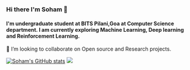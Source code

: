 ### Hi there I'm Soham 👋

#### I'm undergraduate student at BITS Pilani,Goa at Computer Science department. I am currently exploring Machine Learning, Deep learning and Reinforcement Learning.

<!--
**soham-chitnis10/soham-chitnis10** is a ✨ _special_ ✨ repository because its `README.md` (this file) appears on your GitHub profile.

Here are some ideas to get you started:

- 🔭 I’m currently working on ...
- 🌱 I’m currently learning 
-->
 👯 I’m looking to collaborate on Open source and Research projects.
 <!--
- 🤔 I’m looking for help with ...
- 💬 Ask me about ...
-📫 How to reach me: 
- 😄 Pronouns: ...
- ⚡ Fun fact: ...
-->
[![Soham's GitHub stats](https://github-readme-stats.vercel.app/api?username=soham-chitnis10&show_icons=true&theme=dark&count_private=true)](https://github.com/soham-chitnis10/github-readme-stats)
![](https://komarev.com/ghpvc/?username=soham-chitnis10&color=green)


